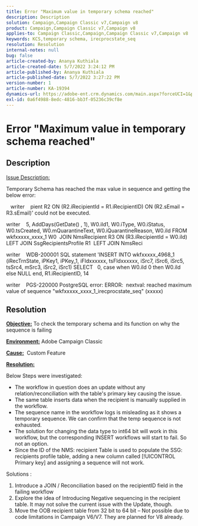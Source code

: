 ```yaml
---
title: Error "Maximum value in temporary schema reached"
description: Description
solution: Campaign,Campaign Classic v7,Campaign v8
product: Campaign,Campaign Classic v7,Campaign v8
applies-to: Campaign Classic,Campaign,Campaign Classic v7,Campaign v8
keywords: KCS,temporary schema, irecprocstate_seq
resolution: Resolution
internal-notes: null
bug: false
article-created-by: Ananya Kuthiala
article-created-date: 5/7/2022 3:24:12 PM
article-published-by: Ananya Kuthiala
article-published-date: 5/7/2022 3:27:22 PM
version-number: 1
article-number: KA-19394
dynamics-url: https://adobe-ent.crm.dynamics.com/main.aspx?forceUCI=1&pagetype=entityrecord&etn=knowledgearticle&id=f17f99ba-19ce-ec11-a7b5-0022480a8e40
exl-id: 0a6f4988-8edc-4816-bb3f-05236c39cf8e
---
```

# Error "Maximum value in temporary schema reached"

## Description


<u>Issue Description:</u>

Temporary Schema has reached the max value in sequence and getting the below error:

   writer    pient R2 ON (R2.iRecipientId = R1.iRecipientID) ON (R2.sEmail = R3.sEmail)' could not be executed.

writer    5, AddDays(GetDate() , 1), W0.iId1, W0.iType, W0.iStatus, W0.tsCreated, W0.mQuarantineText, W0.iQuarantineReason, W0.iId FROM wkfxxxxx_xxxx_1 W0  JOIN NmsRecipient R3 ON (R3.iRecipientId = W0.iId) LEFT JOIN SsgRecipientsProfile R1  LEFT JOIN NmsReci

writer    WDB-200001 SQL statement 'INSERT INTO wkfxxxxx_4968_1 (iRecTrnState, iPKey1, iPKey_1, iFldxxxxxx, tsFldxxxxxx, iSrc7, iSrc6, iSrc5, tsSrc4, mSrc3, iSrc2, iSrc1) SELECT   0, case when W0.iId  0 then W0.iId else NULL end, R1.iRecipientID, 14

writer    PGS-220000 PostgreSQL error: ERROR:  nextval: reached maximum value of sequence "wkfxxxxx_xxxx_1_irecprocstate_seq" (xxxxx)


## Resolution


<b><u>Objective:</u></b> To check the temporary schema and its function on why the sequence is failing

<b><u>Environment:</u></b> Adobe Campaign Classic

<b><u>Cause:</u></b>  Custom Feature

<b><u>Resolution:</u></b>

Below Steps were investigated:

- The workflow in question does an update without any relation/reconciliation with the table's primary key causing the issue.
- The same table inserts data when the recipient is manually supplied in the workflow.
- The sequence name in the workflow logs is misleading as it shows a temporary sequence. We can confirm that the temp sequence is not exhausted.
- The solution for changing the data type to int64 bit will work in this workflow, but the corresponding INSERT workflows will start to fail. So not an option.
- Since the ID of the NMS: recipient Table is used to populate the SSG: recipients profile table, adding a new column called [!UICONTROL Primary key] and assigning a sequence will not work.


Solutions :

1. Introduce a JOIN / Reconciliation based on the recipientID field in the failing workflow
2. Explore the idea of Introducing Negative sequencing in the recipient table. It may not solve the current issue with the Update, though.
3. Move the OOB recipient table from 32 bit to 64 bit – Not possible due to code limitations in Campaign V6/V7. They are planned for V8 already.
